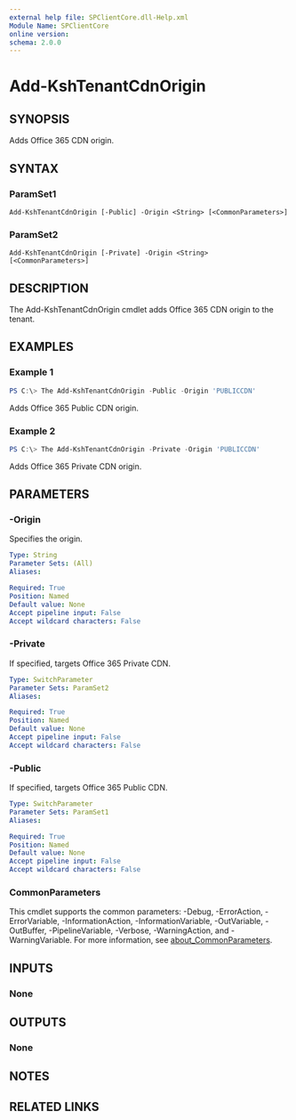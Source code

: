 ```yaml
---
external help file: SPClientCore.dll-Help.xml
Module Name: SPClientCore
online version:
schema: 2.0.0
---
```


# Add-KshTenantCdnOrigin

## SYNOPSIS
Adds Office 365 CDN origin.

## SYNTAX

### ParamSet1
```
Add-KshTenantCdnOrigin [-Public] -Origin <String> [<CommonParameters>]
```

### ParamSet2
```
Add-KshTenantCdnOrigin [-Private] -Origin <String> [<CommonParameters>]
```

## DESCRIPTION
The Add-KshTenantCdnOrigin cmdlet adds Office 365 CDN origin to the tenant.

## EXAMPLES

### Example 1
```powershell
PS C:\> The Add-KshTenantCdnOrigin -Public -Origin 'PUBLICCDN'
```

Adds Office 365 Public CDN origin.

### Example 2
```powershell
PS C:\> The Add-KshTenantCdnOrigin -Private -Origin 'PUBLICCDN'
```

Adds Office 365 Private CDN origin.

## PARAMETERS

### -Origin
Specifies the origin.

```yaml
Type: String
Parameter Sets: (All)
Aliases:

Required: True
Position: Named
Default value: None
Accept pipeline input: False
Accept wildcard characters: False
```

### -Private
If specified, targets Office 365 Private CDN.

```yaml
Type: SwitchParameter
Parameter Sets: ParamSet2
Aliases:

Required: True
Position: Named
Default value: None
Accept pipeline input: False
Accept wildcard characters: False
```

### -Public
If specified, targets Office 365 Public CDN.

```yaml
Type: SwitchParameter
Parameter Sets: ParamSet1
Aliases:

Required: True
Position: Named
Default value: None
Accept pipeline input: False
Accept wildcard characters: False
```

### CommonParameters
This cmdlet supports the common parameters: -Debug, -ErrorAction, -ErrorVariable, -InformationAction, -InformationVariable, -OutVariable, -OutBuffer, -PipelineVariable, -Verbose, -WarningAction, and -WarningVariable. For more information, see [about_CommonParameters](http://go.microsoft.com/fwlink/?LinkID=113216).

## INPUTS

### None

## OUTPUTS

### None

## NOTES

## RELATED LINKS
